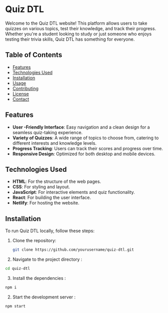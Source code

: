 # Quiz DTL

Welcome to the Quiz DTL website! This platform allows users to take quizzes on various topics, test their knowledge, and track their progress. Whether you're a student looking to study or just someone who enjoys testing their trivia skills, Quiz DTL has something for everyone.

## Table of Contents

- [Features](#features)
- [Technologies Used](#technologies-used)
- [Installation](#installation)
- [Usage](#usage)
- [Contributing](#contributing)
- [License](#license)
- [Contact](#contact)

## Features

- **User  -Friendly Interface**: Easy navigation and a clean design for a seamless quiz-taking experience.
- **Variety of Quizzes**: A wide range of topics to choose from, catering to different interests and knowledge levels.
- **Progress Tracking**: Users can track their scores and progress over time.
- **Responsive Design**: Optimized for both desktop and mobile devices.

## Technologies Used

- **HTML**: For the structure of the web pages.
- **CSS**: For styling and layout.
- **JavaScript**: For interactive elements and quiz functionality.
- **React**: For building the user interface.
- **Netlify**: For hosting the website.

## Installation

To run Quiz DTL locally, follow these steps:

1. Clone the repository:
   ```bash
   git clone https://github.com/yourusername/quiz-dtl.git
   ```

2. Navigate to the project directory :
  ```bash
  cd quiz-dtl
```

3. Install the dependencies :
  ```bash
  npm i
```

2. Start the development server : 
  ```bash
  npm start
```

